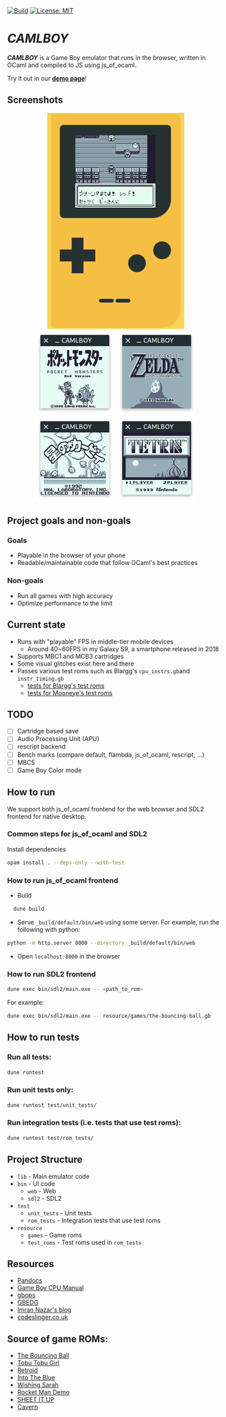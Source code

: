 [![Build](https://github.com/linoscope/CAMLBOY/actions/workflows/workflow.yml/badge.svg)](https://github.com/linoscope/CAMLBOY/actions/workflows/workflow.yml)
[![License: MIT](https://img.shields.io/badge/License-MIT-yellow.svg)](https://opensource.org/licenses/MIT)

# **_CAMLBOY_**

**_CAMLBOY_** is a Game Boy emulator that runs in the browser, written in OCaml and compiled to JS using js_of_ocaml.

Try it out in our **[demo page](https://linoscope.github.io/CAMLBOY/)**!

## Screenshots

<div align="center">
  <img src="/screenshot/pokemon-aka.gif" height="500"/>
</div>

<div align="center">
  <img src="/screenshot/pokemon.png"/>
  <img src="/screenshot/zelda.png"/>
  <img src="/screenshot/kirby.png"/>
  <img src="/screenshot/tetris.png"/>
</div>

## Project goals and non-goals

### Goals

- Playable in the browser of your phone
- Readable/maintainable code that follow OCaml's best practices

### Non-goals

- Run all games with high accuracy
- Optimize performance to the limit

## Current state

- Runs with "playable" FPS in middle-tier mobile devices
  - Around 40~60FPS in my Galaxy S9, a smartphone released in 2018
- Supports MBC1 and MCB3 cartridges
- Some visual glitches exist here and there
- Passes various test roms such as Blargg's `cpu_instrs.gb`and `instr_timing.gb`
  - [tests for Blargg's test roms](https://github.com/linoscope/CAMLBOY/blob/main/test/rom_tests/test_blargg_test_roms.ml)
  - [tests for Mooneye's test roms](https://github.com/linoscope/CAMLBOY/tree/main/test/rom_tests/mooneye)

## TODO

- [ ] Cartridge based save
- [ ] Audio Processing Unit (APU)
- [ ] rescript backend
- [ ] Bench marks (compare default, flambda, js_of_ocaml, rescript, ...)
- [ ] MBC5
- [ ] Game Boy Color mode

## How to run

We support both js_of_ocaml frontend for the web browser and SDL2 frontend for native desktop.

### Common steps for js_of_ocaml and SDL2

Install dependencies

```sh
opam install . --deps-only --with-test
```

### How to run js_of_ocaml frontend

- Build

```sh
  dune build

```

- Serve `_build/default/bin/web` using some server. For example, run the following with python:

```sh
python -m http.server 8000 --directory _build/default/bin/web

```

- Open `localhost:8000` in the browser

### How to run SDL2 frontend

```sh
dune exec bin/sdl2/main.exe -- <path_to_rom>

```

For example:

```sh
dune exec bin/sdl2/main.exe -- resource/games/the-bouncing-ball.gb
```

## How to run tests

### Run all tests:

```sh
dune runtest
```

### Run unit tests only:

```sh
dune runtest test/unit_tests/
```

### Run integration tests (i.e. tests that use test roms):

```sh
dune runtest test/rom_tests/
```

## Project Structure

- `lib` - Main emulator code
- `bin` - UI code
  - `web` - Web
  - `sdl2` - SDL2
- `test`
  - `unit_tests` - Unit tests
  - `rom_tests` - Integration tests that use test roms
- `resource`
  - `games` - Game roms
  - `test_roms` - Test roms used in `rom_tests`

## Resources

- [Pandocs](https://gbdev.io/pandocs/)
- [Game Boy CPU Manual](http://marc.rawer.de/Gameboy/Docs/GBCPUman.pdf)
- [gbops](https://izik1.github.io/gbops/)
- [GBEDG](https://hacktixme.ga/GBEDG/)
- [Imran Nazar's blog](https://imrannazar.com/GameBoy-Emulation-in-JavaScript)
- [codeslinger.co.uk](http://www.codeslinger.co.uk/pages/projects/gameboy.html)

## Source of game ROMs:

- [The Bouncing Ball](https://gamejolt.com/games/the-bouncing-ball-gb/86699)
- [Tobu Tobu Girl](https://tangramgames.dk/tobutobugirl/)
- [Retroid](https://the-green-screen.com/292-2/#welcome)
- [Into The Blue](https://the-green-screen.com/278-2/#welcome)
- [Wishing Sarah](https://asteristic.itch.io/wishing-sarah)
- [Rocket Man Demo](https://lightgamesgb.com/portfolio/rocket-man/)
- [SHEET IT UP](https://drludos.itch.io/sheep-it-up)
- [Cavern](https://thegreatgallus.itch.io/cavern-mvm-9)
